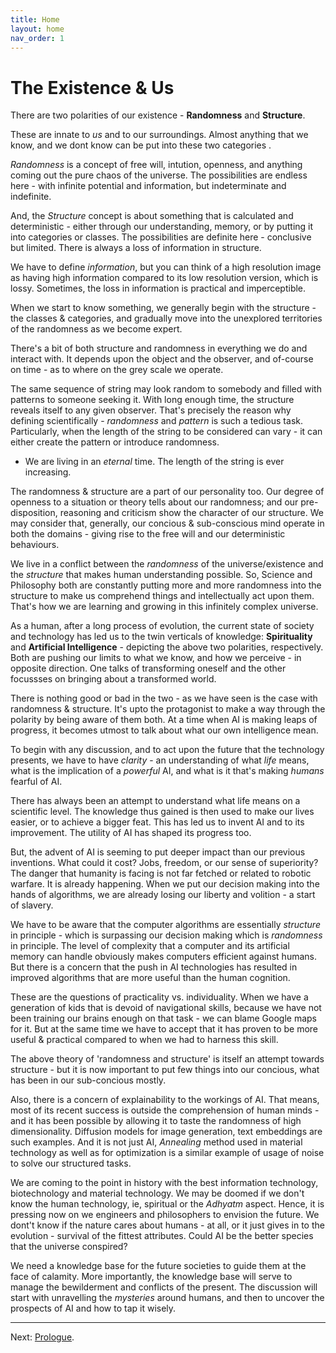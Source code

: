 ```yaml
---
title: Home
layout: home
nav_order: 1
---
```


# The Existence & Us


There are two polarities of our existence - **Randomness** and **Structure**. 


These are innate to *us* and to our surroundings. Almost anything that we know, and we dont know can be put into these two categories .

*Randomness* is a concept of free will, intution, openness, and anything coming out the pure chaos of the universe. The possibilities are endless here - with infinite potential and information, but indeterminate and indefinite.

And, the *Structure* concept is about something that is calculated and deterministic - either through our understanding, memory, or by putting it into categories or classes. The possibilities are definite here - conclusive but limited. There is always a loss of information in structure.

We have to define *information*, but you can think of a high resolution image as having high information compared to its low resolution version, which is lossy. Sometimes, the loss in information is practical and imperceptible.


When we start to know something, we generally begin with the structure - the classes & categories, and gradually move into the unexplored territories of the randomness as we become expert.

There's a bit of both structure and randomness in everything we do and interact with. It depends upon the object and the observer, and of-course on time - as to where on the grey scale we operate. 

The same sequence of string may look random to somebody and filled with patterns to someone seeking it. With long enough time, the structure reveals itself to any given observer. That's precisely the reason why defining scientifically - *randomness* and *pattern* is such a tedious task. Particularly, when the length of the string to be considered can vary - it can either create the pattern or introduce randomness.

- We are living in an *eternal* time. The length of the string is ever increasing.

The randomness & structure are a part of our personality too. Our degree of openness to a situation or theory tells about our randomness; and our pre-disposition, reasoning and criticism show the character of our structure. We may consider that, generally, our concious & sub-conscious mind operate in both the domains - giving rise to the free will and our deterministic behaviours.

We live in a conflict between the *randomness* of the universe/existence  and the *structure* that makes human understanding possible. So, Science and Philosophy both are constantly putting more and more randomness into the structure to make us comprehend things and intellectually act upon them. That's how we are learning and growing in this infinitely complex universe.

As a human, after a long process of evolution, the current state of society and technology has led us to the twin verticals of knowledge: **Spirituality** and **Artificial Intelligence** - depicting the above two polarities, respectively. Both are pushing our limits to what we know, and how we perceive - in opposite direction. One talks of transforming oneself and the other focussses on bringing about a transformed world.

There is nothing good or bad in the two - as we have seen is the case with randomness & structure. It's upto the protagonist to make a way through the polarity by being aware of them both. At a time when AI is making leaps of progress, it becomes utmost to talk about what our own intelligence mean.

To begin with any discussion, and to act upon the future that the technology presents, we have to have *clarity* - an understanding of what *life* means, what is the implication of a *powerful* AI, and what is it that's making *humans* fearful of AI.

There has always been an attempt to understand what life means on a scientific level. The knowledge thus gained is then used to make our lives easier, or to achieve a bigger feat. This has led us to invent AI and to its improvement. The utility of AI has shaped its progress too.

But, the advent of AI is seeming to put deeper impact than our previous inventions. What could it cost? Jobs, freedom, or our sense of superiority? The danger that humanity is facing is not far fetched or related to robotic warfare. It is already happening. When we put our decision making into the hands of algorithms, we are already losing our liberty and volition - a start of slavery. 

We have to be aware that the computer algorithms are essentially *structure* in principle - which is surpassing our decision making which is *randomness* in principle. The level of complexity that a computer and its artificial memory can handle obviously makes computers efficient against humans. But there is a concern that the push in AI technologies has resulted in improved algorithms that are more useful than the human cognition.

These are the questions of practicality vs. individuality. When we have a generation of kids that is devoid of navigational skills, because we have not been training our brains enough on that task - we can blame Google maps for it. But at the same time we have to accept that it has proven to be more useful & practical compared to when we had to harness this skill.

The above theory of 'randomness and structure' is itself an attempt towards structure - but it is now important to put few things into our concious, what has been in our sub-concious mostly. 

Also, there is a concern of explainability to the workings of AI. That means, most of its recent success is outside the comprehension of human minds - and it has been possible by allowing it to taste the randomness of high dimensionality. Diffusion models for image generation, text embeddings are such examples.
And it is not just AI, *Annealing* method used in material technology as well as for optimization is a similar example of usage of noise to solve our structured tasks.

We are coming to the point in history with the best information technology, biotechnology and material technology. We may be doomed if we don't know the human technology, ie, spiritual or the *Adhyatm* aspect. Hence, it is pressing now on we engineers and philosophers to envision the future. We dont't know if the nature cares about humans - at all, or it just gives in to the evolution - survival of the fittest attributes. Could AI be the better species that the universe conspired?

We need a knowledge base for the future societies to guide them at the face of calamity. More importantly, the knowledge base will serve to manage the bewilderment and conflicts of the present. The discussion will start with unravelling the *mysteries* around humans, and then to uncover the prospects of AI and how to tap it wisely.

---

Next: [Prologue](c0/intro/).